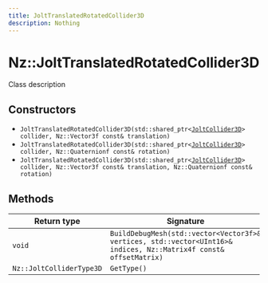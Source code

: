 ```yaml
---
title: JoltTranslatedRotatedCollider3D
description: Nothing
---
```


# Nz::JoltTranslatedRotatedCollider3D

Class description

## Constructors

- `JoltTranslatedRotatedCollider3D(std::shared_ptr<`[`JoltCollider3D`](documentation/generated/JoltPhysics3D/JoltCollider3D.md)`> collider, Nz::Vector3f const& translation)`
- `JoltTranslatedRotatedCollider3D(std::shared_ptr<`[`JoltCollider3D`](documentation/generated/JoltPhysics3D/JoltCollider3D.md)`> collider, Nz::Quaternionf const& rotation)`
- `JoltTranslatedRotatedCollider3D(std::shared_ptr<`[`JoltCollider3D`](documentation/generated/JoltPhysics3D/JoltCollider3D.md)`> collider, Nz::Vector3f const& translation, Nz::Quaternionf const& rotation)`

## Methods

| Return type | Signature |
| ----------- | --------- |
| `void` | `BuildDebugMesh(std::vector<Vector3f>& vertices, std::vector<UInt16>& indices, Nz::Matrix4f const& offsetMatrix)` |
| `Nz::JoltColliderType3D` | `GetType()` |

